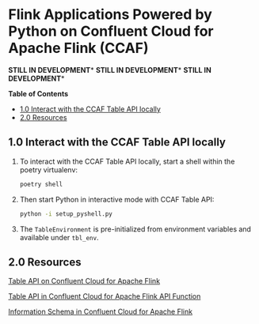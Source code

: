 # Flink Applications Powered by Python on Confluent Cloud for Apache Flink (CCAF)

**STILL IN DEVELOPMENT***
**STILL IN DEVELOPMENT***
**STILL IN DEVELOPMENT***

**Table of Contents**

<!-- toc -->
+ [1.0 Interact with the CCAF Table API locally](#10-interact-with-the-ccaf-table-api-locally)
+ [2.0 Resources](#20-resources)
<!-- tocstop -->


## 1.0 Interact with the CCAF Table API locally

1. To interact with the CCAF Table API locally, start a shell within the poetry virtualenv:

    ```bash
    poetry shell
    ```

2. Then start Python in interactive mode with CCAF Table API:

    ```bash
    python -i setup_pyshell.py
    ```

3. The `TableEnvironment` is pre-initialized from environment variables and available under `tbl_env`.

## 2.0 Resources
[Table API on Confluent Cloud for Apache Flink](https://docs.confluent.io/cloud/current/flink/reference/table-api.html#table-api-on-af-long)

[Table API in Confluent Cloud for Apache Flink API Function](https://docs.confluent.io/cloud/current/flink/reference/functions/table-api-functions.html#flink-table-api-functions)

[Information Schema in Confluent Cloud for Apache Flink](https://docs.confluent.io/cloud/current/flink/reference/flink-sql-information-schema.html)
